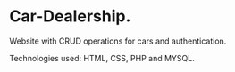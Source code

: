 # Car-Dealership.
Website with CRUD operations for cars and authentication.

Technologies used: HTML, CSS, PHP and MYSQL.
